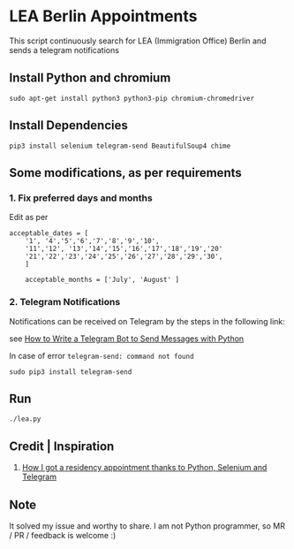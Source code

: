 # LEA Berlin Appointments

This script continuously search for LEA (Immigration Office) Berlin and sends a telegram notifications


## Install Python and chromium
```
sudo apt-get install python3 python3-pip chromium-chromedriver
```


## Install Dependencies
```
pip3 install selenium telegram-send BeautifulSoup4 chime

```


## Some modifications, as per requirements

### 1. Fix preferred days and months
Edit as per 
```
acceptable_dates = [
    '1', '4','5','6','7','8','9','10',
    '11','12', '13','14','15','16','17','18','19','20'
    '21','22','23','24','25','26','27','28','29','30',
    ]

    acceptable_months = ['July', 'August' ]
```

### 2. Telegram Notifications
Notifications can be received on Telegram by the steps in the following link:

see [How to Write a Telegram Bot to Send Messages with Python](https://medium.com/@robertbracco1/how-to-write-a-telegram-bot-to-send-messages-with-python-bcdf45d0a580)


In case of error `telegram-send: command not found`
```
sudo pip3 install telegram-send
```


## Run
```
./lea.py

```

## Credit | Inspiration
1. [How I got a residency appointment thanks to Python, Selenium and Telegram](https://rogs.me/2020/08/how-i-got-a-residency-appointment-thanks-to-python-selenium-and-telegram/)


## Note
It solved my issue and worthy to share. 
I am not Python programmer, so MR / PR / feedback is welcome :)